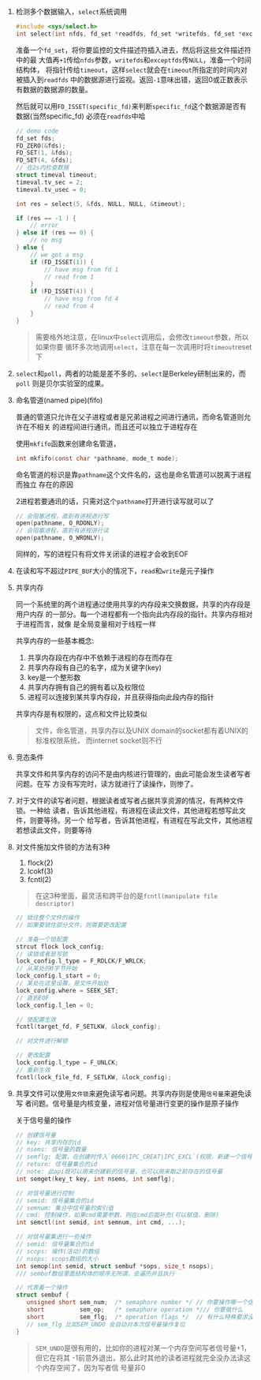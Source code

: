 1. 检测多个数据输入，`select`系统调用

    ```c
    #include <sys/select.h>
    int select(int nfds, fd_set *readfds, fd_set *writefds, fd_set *exceptfds, struct timeval *timeout);
    ```

    准备一个`fd_set`，将你要监控的文件描述符插入进去，然后将这些文件描述符中的最
    大值再`+1`传给`nfds`参数，`writefds`和`exceptfds`传`NULL`，准备一个时间结构体，
    将指针传给`timeout`，这样`select`就会在`timeout`所指定的时间内对被插入到`readfds`
    中的数据源进行监视。返回`-1`意味出错，返回0或正数表示有数据的数据源的数量。

    然后就可以用`FD_ISSET(specific_fd)`来判断`specific_fd`这个数据源是否有数据(当然specific_fd)
    必须在`readfds`中哈

    ```c
    // demo code
    fd_set fds;
    FD_ZERO(&fds);
    FD_SET(1, &fds);
    FD_SET(4, &fds);
    // 在2s内检查数据
    struct timeval timeout;
    timeval.tv_sec = 2;
    timeval.tv_usec = 0;

    int res = select(5, &fds, NULL, NULL, &timeout);
    
    if (res == -1 ) {
        // error
    } else if (res == 0) {
        // no msg
    } else {
        // we got a msg
        if (FD_ISSET(1)) {
            // have msg from fd 1
            // read from 1
        }
        if (FD_ISSET(4)) {
            // have msg from fd 4
            // read from 4
        }
    }
    ```
    > 需要格外地注意，在linux中`select`调用后，会修改`timeout`参数，所以如果你要
    循环多次地调用`select`，注意在每一次调用时将`timeout`reset下

2. `select`和`poll`，两者的功能是差不多的。`select`是Berkeley研制出来的，而`poll`
   则是贝尔实验室的成果。

3. 命名管道(named pipe)(fifo)

   普通的管道只允许在父子进程或者是兄弟进程之间进行通讯，而命名管道则允许在不相关
   的进程间进行通讯，而且还可以独立于进程存在

   使用`mkfifo`函数来创建命名管道，

    ```c
    int mkfifo(const char *pathname, mode_t mode);
    ```

    命名管道的标识是靠`pathname`这个文件名的，这也是命名管道可以脱离于进程而独立
    存在的原因

    2进程若要通讯的话，只需对这个`pathname`打开进行读写就可以了

    ```c
    // 会阻塞进程，直到有进程进行写
    open(pathname, O_RDONLY);
    // 会阻塞进程，直到有进程进行读
    open(pathname, O_WRONLY);
    ```

    同样的，写的进程只有将文件关闭读的进程才会收到EOF


4. 在读和写不超过`PIPE_BUF`大小的情况下，`read`和`write`是元子操作

5. 共享内存

   同一个系统里的两个进程通过使用共享的内存段来交换数据，共享的内存段是用户内存
   的一部分。每一个进程都有一个指向此内存段的指针。共享内存相对于进程而言，就像
   是全局变量相对于线程一样

   共享内存的一些基本概念:
   1. 共享内存段在内存中不依赖于进程的存在而存在
   2. 共享内存段有自己的名字，成为关键字(key)
   3. key是一个整形数
   4. 共享内存拥有自己的拥有着以及权限位
   5. 进程可以连接到某共享内存段，并且获得指向此段内存的指针

   共享内存是有权限的，这点和文件比较类似

   > 文件，命名管道，共享内存以及UNIX domain的socket都有着UNIX的标准权限系统，
   而internet socket则不行


6. 竞态条件

   共享文件和共享内存的访问不是由内核进行管理的，由此可能会发生读者写者问题。在写
   方没有写完时，读方就进行了读操作，则惨了。

7. 对于文件的读写者问题，根据读者或写者占据共享资源的情况，有两种文件锁。一种给
   读者，告诉其他进程，有进程在读此文件，其他进程若想写此文件，则要等待。另一个
   给写者，告诉其他进程，有进程在写此文件，其他进程若想读此文件，则要等待

8. 对文件施加文件锁的方法有3种
   1. flock(2)
   2. lcokf(3)
   3. fcntl(2)

   > 在这3种里面，最灵活和跨平台的是`fcntl(manipulate file descriptor)`

   ```c
   // 锁住整个文件的操作
   // 如果要锁住部分文件，则需要更改配置

   // 准备一个锁配置
   strcut flock lock_config;
   // 读锁或者是写锁
   lock_config.l_type = F_RDLCK/F_WRLCK;
   // 从某处的0字节开始
   lock_config.l_start = 0;
   // 某处在这里设置，是文件开始处
   lock_config.where = SEEK_SET;
   // 直到EOF
   lock_config.l_len = 0;

   // 使配置生效
   fcntl(target_fd, F_SETLKW, &lock_config);
   ```

   ```c
   // 对文件进行解锁

   // 更改配置
   lock_config.l_type = F_UNLCK;
   // 重新生效
   fcntl(lock_file_fd, F_SETLKW, &lock_config);
   ```

9. 共享文件可以使用`文件锁`来避免读写者问题。共享内存则是使用`信号量`来避免读写
   者问题。信号量是内核变量，进程对信号量进行变更的操作是原子操作

   关于信号量的操作

   ```c
   // 创建信号量
   // key: 共享内存的id 
   // nsems: 信号量的数量
   // semflg: 配置，在创建时传入`0666|IPC_CREAT|IPC_EXCL`(权限，新建一个信号量，如果此信号量存在则出错)
   // return: 信号量集合的id
   // note: 此api既可以用来创建新的信号量，也可以用来取之前存在的信号量
   int semget(key_t key, int nsems, int semflg);
   ```

   ```c
   // 对信号量进行控制
   // semid: 信号量集合的id
   // semnum: 集合中信号量的索引值
   // cmd: 控制操作，如果cmd需要参数，则在cmd后面补充(可以赋值，删除)
   int semctl(int semid, int semnum, int cmd, ...);
   ```

   ```c
   // 对信号量集进行一些操作
   // semid: 信号量集合的id
   // scops: 操作(活动)的数组
   // nsops: scops数组的大小
   int semop(int semid, struct sembuf *sops, size_t nsops);
   /// sembuf数组里面结构体的顺序无所谓，会遍历并且执行
   ```

   ```c
   // 代表着一个操作
   struct sembuf {
      unsigned short sem_num;  /* semaphore number */ // 你要操作哪一个信号量
      short          sem_op;   /* semaphore operation */// 你要做什么
      short          sem_flg;  /* operation flags */  // 有什么特殊要求没有
      // sem_flg 比如SEM_UNDO 会自动对本次信号量操作复位
   } 
   ```

   > `SEM_UNDO`是很有用的，比如你的进程对某一个内存空间写者信号量+1，但它在将其
   -1前意外退出，那么此时其他的读者进程就完全没办法读这个内存空间了，因为写者信
   号量非0
